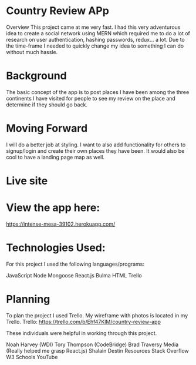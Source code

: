 # Country Review APp
Overview
This project came at me very fast. I had this very adventurous idea to create a social network using MERN which required me to do a lot of research on user authentication, hashing passwords, redux... a lot. Due to the time-frame I needed to quickly change my idea to something I can do without much hassle.

# Background
The basic concept of the app is to post places I have been among the three continents I have visited for people to see my review on the place and determine if they should go back.

# Moving Forward
I will do a better job at styling. I want to also add functionality for others to signup/login and create their own places they have been.
It would also be cool to have a landing page map as well.

# Live site

# View the app here:
https://intense-mesa-39102.herokuapp.com/

# Technologies Used:
For this project I used the following languages/programs:

JavaScript
Node
Mongoose
React.js
Bulma
HTML
Trello

# Planning
To plan the project I used Trello. My wireframe with photos is located in my Trello. Trello: 
https://trello.com/b/Ehf47KlM/country-review-app


These individuals were helpful in working through this project.

Noah Harvey (WDI)
Tory Thompson (CodeBridge)
Brad Traversy Media (Really helped me grasp React.js)
Shalain
Destin
Resources
Stack Overflow
W3 Schools
YouTube